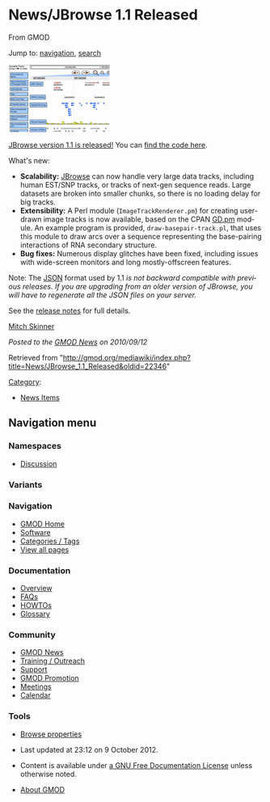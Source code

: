 <div id="mw-page-base" class="noprint">

</div>

<div id="mw-head-base" class="noprint">

</div>

<div id="content" class="mw-body" role="main">

<span id="top"></span>

<div id="mw-js-message" style="display:none;">

</div>



# <span dir="auto">News/JBrowse 1.1 Released</span>

<div id="bodyContent">

<div id="siteSub">

From GMOD

</div>

<div id="contentSub">

</div>

<div id="jump-to-nav" class="mw-jump">

Jump to: [navigation](#mw-navigation), [search](#p-search)

</div>

<div id="mw-content-text" class="mw-content-ltr" lang="en" dir="ltr">

<div class="floatright">

<a href="http://jbrowse.org/?p=56" rel="nofollow"
title="JBrowse 1.1 Released"><img
src="../../mediawiki/images/thumb/2/25/JBrowse-announce-screenshot.png/200px-JBrowse-announce-screenshot.png"
srcset="../../mediawiki/images/thumb/2/25/JBrowse-announce-screenshot.png/300px-JBrowse-announce-screenshot.png 1.5x, ../../mediawiki/images/thumb/2/25/JBrowse-announce-screenshot.png/400px-JBrowse-announce-screenshot.png 2x"
width="200" height="134" alt="JBrowse 1.1 Released" /></a>

</div>

<a href="http://jbrowse.org/?p=56" class="external text"
rel="nofollow">JBrowse version 1.1 is released!</a> You can
<a href="http://jbrowse.org/releases/jbrowse-1.1.zip"
class="external text" rel="nofollow">find the code here</a>.

What's new:

- **Scalability:** [JBrowse](../JBrowse.1 "JBrowse") can now handle very
  large data tracks, including human EST/SNP tracks, or tracks of
  next-gen sequence reads. Large datasets are broken into smaller
  chunks, so there is no loading delay for big tracks.
- **Extensibility:** A Perl module (`ImageTrackRenderer.pm`) for
  creating user-drawn image tracks is now available, based on the CPAN
  <a href="http://search.cpan.org/perldoc?GD.pm" class="external text"
  rel="nofollow">GD.pm</a> module. An example program is provided,
  `draw-basepair-track.pl`, that uses this module to draw arcs over a
  sequence representing the base-pairing interactions of RNA secondary
  structure.
- **Bug fixes:** Numerous display glitches have been fixed, including
  issues with wide-screen monitors and long mostly-offscreen features.

Note: The [JSON](../Glossary#JSON "Glossary") format used by 1.1 *is not
backward compatible with previous releases. If you are upgrading from an
older version of JBrowse, you will have to regenerate all the JSON files
on your server.*

See the <a href="http://jbrowse.org/?p=56" class="external text"
rel="nofollow">release notes</a> for full details.

[Mitch Skinner](../User%3AMitchSkinner "User%3AMitchSkinner")

  

<div class="newsfooter">

*Posted to the [GMOD News](../GMOD_News "GMOD News") on 2010/09/12*

</div>

</div>

<div class="printfooter">

Retrieved from
"<http://gmod.org/mediawiki/index.php?title=News/JBrowse_1.1_Released&oldid=22346>"

</div>

<div id="catlinks" class="catlinks">

<div id="mw-normal-catlinks" class="mw-normal-catlinks">

[Category](../Special%3ACategories "Special%3ACategories"):

- [News Items](../Category%3ANews_Items "Category%3ANews Items")

</div>

</div>

<div class="visualClear">

</div>

</div>

</div>

<div id="mw-navigation">

## Navigation menu

<div id="mw-head">



<div id="left-navigation">

<div id="p-namespaces" class="vectorTabs" role="navigation"
aria-labelledby="p-namespaces-label">

### Namespaces


- <span id="ca-talk"><a
  href="http://gmod.org/mediawiki/index.php?title=Talk:News/JBrowse_1.1_Released&amp;action=edit&amp;redlink=1"
  accesskey="t"
  title="Discussion about the content page [t]">Discussion</a></span>

</div>

<div id="p-variants" class="vectorMenu emptyPortlet" role="navigation"
aria-labelledby="p-variants-label">

### 

### Variants[](#)

<div class="menu">

</div>

</div>

</div>





</div>

</div>

</div>

<div id="mw-panel">

<div id="p-logo" role="banner">

<a href="../Main_Page"
style="background-image: url(../../images/GMOD-cogs.png);"
title="Visit the main page"></a>

</div>

<div id="p-Navigation" class="portal" role="navigation"
aria-labelledby="p-Navigation-label">

### Navigation

<div class="body">

- <span id="n-GMOD-Home">[GMOD Home](../Main_Page)</span>
- <span id="n-Software">[Software](../GMOD_Components)</span>
- <span id="n-Categories-.2F-Tags">[Categories /
  Tags](../Categories)</span>
- <span id="n-View-all-pages">[View all
  pages](../Special:AllPages)</span>

</div>

</div>

<div id="p-Documentation" class="portal" role="navigation"
aria-labelledby="p-Documentation-label">

### Documentation

<div class="body">

- <span id="n-Overview">[Overview](../Overview)</span>
- <span id="n-FAQs">[FAQs](../Category%3AFAQ)</span>
- <span id="n-HOWTOs">[HOWTOs](../Category%3AHOWTO)</span>
- <span id="n-Glossary">[Glossary](../Glossary)</span>

</div>

</div>

<div id="p-Community" class="portal" role="navigation"
aria-labelledby="p-Community-label">

### Community

<div class="body">

- <span id="n-GMOD-News">[GMOD News](../GMOD_News)</span>
- <span id="n-Training-.2F-Outreach">[Training /
  Outreach](../Training_and_Outreach)</span>
- <span id="n-Support">[Support](../Support)</span>
- <span id="n-GMOD-Promotion">[GMOD Promotion](../GMOD_Promotion)</span>
- <span id="n-Meetings">[Meetings](../Meetings)</span>
- <span id="n-Calendar">[Calendar](../Calendar)</span>

</div>

</div>

<div id="p-tb" class="portal" role="navigation"
aria-labelledby="p-tb-label">

### Tools

<div class="body">


- <span id="t-smwbrowselink"><a href="../Special%3ABrowse/News-2FJBrowse_1.1_Released"
  rel="smw-browse">Browse properties</a></span>


</div>

</div>

</div>

</div>

<div id="footer" role="contentinfo">

- <span id="footer-info-lastmod">Last updated at 23:12 on 9 October
  2012.</span>
<!-- - <span id="footer-info-viewcount">5,885 page views.</span> -->
- <span id="footer-info-copyright">Content is available under
  <a href="http://www.gnu.org/licenses/fdl-1.3.html" class="external"
  rel="nofollow">a GNU Free Documentation License</a> unless otherwise
  noted.</span>

<!-- -->

- <span id="footer-places-about">[About
  GMOD](../GMOD%3AAbout "GMOD%3AAbout")</span>

<!-- -->






</div>
